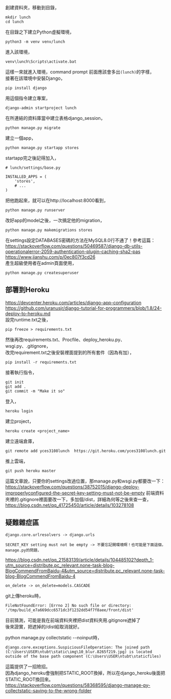 創建資料夾，移動到目錄，
  
    mkdir lunch
    cd lunch
在目錄之下建立Python虛擬環境，

    python3 -m venv venv/lunch
進入該環境，

    venv\lunch\Scripts\activate.bat
這樣一來就進入環境，command prompt 前面應該會多出`(lunch)`的字樣，  
接著在該環境中安裝Django，  

    pip install django
用這個指令建立專案，  

    django-admin startproject lunch
在所連結的資料庫當中建立表格django_session，

    python manage.py migrate
建立一個app，

    python manage.py startapp stores
startapp完之後記得加入，  

    # lunch/settings/base.py

    INSTALLED_APPS = (
        'stores',
        # ...
    )
把他跑起來，就可以在http://localhost:8000看到，  

    python manage.py runserver
改好app的model之後，一次搞定他的migration，  

    python manage.py makemigrations stores
在settings設定DATABASES密碼的方法在MySQL8.0行不通了！參考這篇：  
https://stackoverflow.com/questions/50469587/django-db-utils-operationalerror-2059-authentication-plugin-caching-sha2-pas  
https://www.jianshu.com/p/0ec807f3cd26  
產生超級使用者在admin頁面使用，

    python manage.py createsuperuser

## 部署到Heroku
https://devcenter.heroku.com/articles/django-app-configuration  
https://github.com/uranusjr/django-tutorial-for-programmers/blob/1.8/24-deploy-to-heroku.md  
設完runtime.txt之後，  

    pip freeze > requirements.txt
然後再改requirements.txt、Procfile、deploy_heroku.py、wsgi.py、.gitignore，  
改完requirement.txt之後安裝裡面提到的所有套件（因為有加），

    pip install -r requirements.txt
接著執行指令，

    git init
    git add .
    git commit -m "Make it so"
登入，
    
    heroku login
建立project，

    heroku create <project_name>
建立遠端倉庫，
    
    git remote add yces3108lunch  https://git.heroku.com/yces3108lunch.git
推上雲端，  

    git push heroku master
這篇文章說，只要你的settings改過位置，那manage.py和wsgi.py都要改一下：  
https://stackoverflow.com/questions/38752015/django-deploy-improperlyconfigured-the-secret-key-setting-must-not-be-empty
前端資料夾裡的.gitignore裡面要改一下，多加個/dist，詳細為何等之後來查一查，  
https://blog.csdn.net/qq_41725450/article/details/103278108

## 疑難雜症區
    django.core.urlresolvers -> django.urls
    
    SECRET_KEY setting must not be empty -> 不要忘記開環境啊！也可能是下面這個，manage.py的問題，
https://blog.csdn.net/qq_21583139/article/details/104485102?depth_1-utm_source=distribute.pc_relevant.none-task-blog-BlogCommendFromBaidu-4&utm_source=distribute.pc_relevant.none-task-blog-BlogCommendFromBaidu-4

    on_delete -> on_delete=models.CASCADE
    
git上傳heroku時，  

    FileNotFoundError: [Errno 2] No such file or directory: '/tmp/build_e7a669dcc6571dc3f1232dd54f7f8aee/front/dist'
目前猜測，可能是我在前端資料夾裡把dist資料夾用.gitignore遮掉了  
後來證實，把遮掉的/dist給取消就好。  
    
python manage.py collectstatic --noinput時，

    django.core.exceptions.SuspiciousFileOperation: The joined path (C:\Users\USER\ntubt\static\img\10_blur.8265f219.jpg) is located outside of the base path component (C:\Users\USER\ntubt\staticfiles)
這篇提供了一招險招。  
因為django_heroku會強制把STATIC_ROOT換掉，所以在django_heroku後面把STATIC_ROOT換回來。
https://stackoverflow.com/questions/58368595/django-manage-py-collectstatic-saving-to-the-wrong-folder

